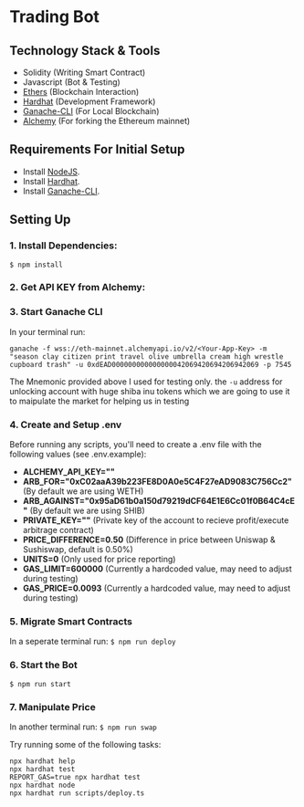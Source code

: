 # Trading Bot

## Technology Stack & Tools
- Solidity (Writing Smart Contract)
- Javascript (Bot & Testing)
- [Ethers](https://docs.ethers.io/v5/) (Blockchain Interaction)
- [Hardhat](https://hardhat.org/docs) (Development Framework)
- [Ganache-CLI](https://github.com/trufflesuite/ganache) (For Local Blockchain)
- [Alchemy](https://www.alchemy.com/) (For forking the Ethereum mainnet)

## Requirements For Initial Setup
- Install [NodeJS](https://nodejs.org/en/).
- Install [Hardhat](https://hardhat.org/hardhat-runner/docs/getting-started#installation).
- Install [Ganache-CLI](https://github.com/trufflesuite/ganache).


## Setting Up
### 1. Install Dependencies:
`$ npm install`
### 2. Get API KEY from Alchemy:
### 3. Start Ganache CLI
In your terminal run:
```
ganache -f wss://eth-mainnet.alchemyapi.io/v2/<Your-App-Key> -m "season clay citizen print travel olive umbrella cream high wrestle cupboard trash" -u 0xdEAD000000000000000042069420694206942069 -p 7545
```
The Mnemonic provided above I used for testing only. the `-u` address for unlocking account with huge shiba inu tokens which we are going to use it to maipulate the market for helping us in testing

### 4. Create and Setup .env
Before running any scripts, you'll need to create a .env file with the following values (see .env.example):

- **ALCHEMY_API_KEY=""**
- **ARB_FOR="0xC02aaA39b223FE8D0A0e5C4F27eAD9083C756Cc2"** (By default we are using WETH)
- **ARB_AGAINST="0x95aD61b0a150d79219dCF64E1E6Cc01f0B64C4cE"** (By default we are using SHIB)
- **PRIVATE_KEY=""** (Private key of the account to recieve profit/execute arbitrage contract)
- **PRICE_DIFFERENCE=0.50** (Difference in price between Uniswap & Sushiswap, default is 0.50%)
- **UNITS=0** (Only used for price reporting)
- **GAS_LIMIT=600000** (Currently a hardcoded value, may need to adjust during testing)
- **GAS_PRICE=0.0093** (Currently a hardcoded value, may need to adjust during testing)
### 5. Migrate Smart Contracts
In a seperate terminal run:
`$ npm run deploy`

### 6. Start the Bot
`$ npm run start`

### 7. Manipulate Price
In another terminal run:
`$ npm run swap`


Try running some of the following tasks:

```shell
npx hardhat help
npx hardhat test
REPORT_GAS=true npx hardhat test
npx hardhat node
npx hardhat run scripts/deploy.ts
```


